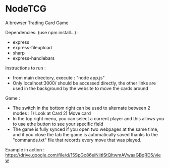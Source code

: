 # NodeTCG
A browser Trading Card Game

Dependencies: (use npm install...) :
- express
- express-fileupload
- sharp
- express-handlebars

Instructions to run :
- from main directory, execute : "node app.js"
- Only localhost:3000/ should be accessed directly, the other links are used in the background by the website to move the cards around

Game :
- The switch in the bottom right can be used to alternate between 2 modes : 1) Look at Card 2) Move card
- In the top right menu, you can select a current player and this allows you to use ethe button to see your specific field
- The game is fully synced if you open two webpages at the same time, and if you close the tab the game is automatically saved thanks to the "commands.txt" file that records every move that was played.

Example in action :
https://drive.google.com/file/d/15SpGc86eiNiitlStQItwmAVwaaGBqRD5/view
